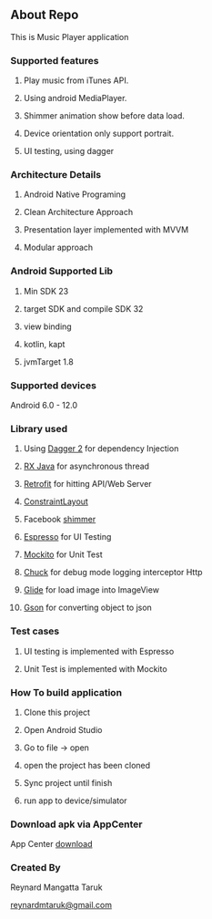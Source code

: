 ## About Repo

This is Music Player application

### Supported features
1. Play music from iTunes API.

2. Using android MediaPlayer.

3. Shimmer animation show before data load.

4. Device orientation only support portrait.

5. UI testing, using dagger

### Architecture Details

1. Android Native Programing

2. Clean Architecture Approach

3. Presentation layer implemented with MVVM

4. Modular approach

### Android Supported Lib
1. Min SDK 23
   
2. target SDK and compile SDK 32
   
3. view binding
   
4. kotlin, kapt
   
5. jvmTarget 1.8

### Supported devices
Android 6.0 - 12.0

### Library used

1. Using [Dagger 2](https://dagger.dev) for dependency Injection

2. [RX Java](https://github.com/ReactiveX/RxJava) for asynchronous thread

3. [Retrofit](https://square.github.io/retrofit/) for hitting API/Web Server

4. [ConstraintLayout](https://developer.android.com/training/constraint-layout)

5. Facebook [shimmer](https://github.com/facebook/shimmer-android)

6. [Espresso](https://developer.android.com/training/testing/espresso) for UI Testing

7. [Mockito](https://github.com/mockito/mockito) for Unit Test

8. [Chuck](https://github.com/ChuckerTeam/chucker) for debug mode logging interceptor Http

9. [Glide](https://github.com/bumptech/glide) for load image into ImageView

10. [Gson](https://github.com/google/gson) for converting object to json 

### Test cases 
1. UI testing is implemented with Espresso

2. Unit Test is implemented with Mockito

### How To build application
1. Clone this project
   
2. Open Android Studio
   
3. Go to file -> open

4. open the project has been cloned

5. Sync project until finish

6. run app to device/simulator

### Download apk via AppCenter
App Center [download](https://install.appcenter.ms/users/rmtaruk-maybank.co.id/apps/takehometest/distribution_groups/fita/releases/5)

### Created By

Reynard Mangatta Taruk

reynardmtaruk@gmail.com
